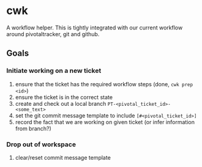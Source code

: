 # cwk

A workflow helper. This is tightly integrated with our current workflow around pivotaltracker, git and github.

## Goals

### Initiate working on a new ticket

1. ensure that the ticket has the required workflow steps (done, `cwk prep <id>`)
2. ensure the ticket is in the correct state
3. create and check out a local branch `PT-<pivotal_ticket_id>-<some_text>`
4. set the git commit message template to include `[#<pivotal_ticket_id>]`
5. record the fact that we are working on given ticket (or infer information from branch?)

### Drop out of workspace

1. clear/reset commit message template